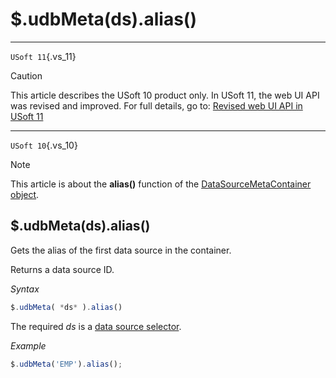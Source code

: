 # $.udbMeta(ds).alias()



----

`USoft 11`{.vs_11}

> [!CAUTION]
> This article describes the USoft 10 product only.
> In USoft 11, the web UI API was revised and improved. For full details, go to:
> [Revised web UI API in USoft 11](/docs/Web%20and%20app%20UIs/UDB%20udb/Revised%20web%20UI%20API%20in%20USoft%2011.md)

----

`USoft 10`{.vs_10}

> [!NOTE]
> This article is about the **alias()** function of the [DataSourceMetaContainer object](/docs/Web%20and%20app%20UIs/UDB%20DataSourceMetaContainer).

## **$.udbMeta(ds).alias()**

Gets the alias of the first data source in the container.

Returns a data source ID.

*Syntax*

```js
$.udbMeta( *ds* ).alias()
```

The required *ds* is a [data source selector](/docs/Web%20and%20app%20UIs/UDB%20DataSourceMetaContainer/UDB%20DataSourceMetaContainer%20object.md).

*Example*

```js
$.udbMeta('EMP').alias();
```

 